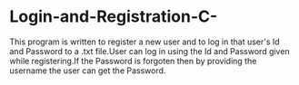 # Login-and-Registration-C-
This program is written to register a new user and to log in that user's Id and Password to a .txt file.User can log in using the Id and Password given while registering.If the Password is forgoten then by providing the username the user can get the Password.

